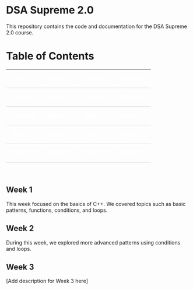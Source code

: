 # DSA Supreme 2.0

This repository contains the code and documentation for the DSA Supreme 2.0 course.
<br>

# Table of Contents
<table>
  <style>
      table {
        width: 100%;
        border-collapse: collapse;
      }
      th, td {
        padding: 15px;
        text-align: center;
        border-bottom: 1px solid #ddd;
      }
      a {
        font-weight: bold;
        color: #ffffff;
        text-decoration: none;
      }
      /* tr:nth-child(odd) {
        background-color: #17d21da1;
      } */
      /* tr:nth-child(even) {
        background-color: #1771d2a1;
      } */
      th:hover {
        /* background-color: #07d9e8bc; */
        /* background-color: #17d31e5f; */
        background-color: #4CAF50;
      }
    </style>
    <tr>
      <th><a href="#week-1">Week 1</a></th>
      <th><a href="#week-2">Week 2</a></th>
      <th><a href="#week-3">Week 3</a></th>
      <th><a href="#week-4">Week 4</a></th>
    </tr>
    <tr>
      <th><a href="#week-5">Week 5</a></th>
      <th><a href="#week-6">Week 6</a></th>
      <th><a href="#week-7">Week 7</a></th>
      <th><a href="#week-8">Week 8</a></th>
    </tr>
    <tr>
      <th><a href="#week-9">Week 9</a></th>
      <th><a href="#week-10">Week 10</a></th>
      <th><a href="#week-11">Week 11</a></th>
      <th><a href="#week-12">Week 12</a></th>
    </tr>
    <tr>
      <th><a href="#week-13">Week 13</a></th>
      <th><a href="#week-14">Week 14</a></th>
      <th><a href="#week-15">Week 15</a></th>
      <th><a href="#week-16">Week 16</a></th>
    </tr>
    <tr>
      <th><a href="#week-17">Week 17</a></th>
      <th><a href="#week-18">Week 18</a></th>
      <th><a href="#week-19">Week 19</a></th>
      <th><a href="#week-20">Week 20</a></th>
    </tr>
</table>

<br>

## Week 1

This week focused on the basics of C++. We covered topics such as basic patterns, functions, conditions, and loops.

## Week 2

During this week, we explored more advanced patterns using conditions and loops.

## Week 3

[Add description for Week 3 here]
